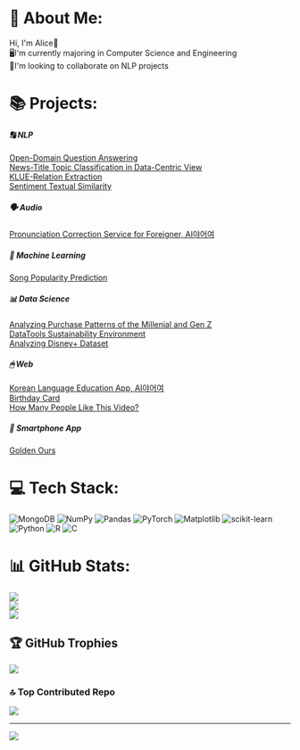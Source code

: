 # 💫 About Me:
Hi, I'm Alice👋<br>🖥️I'm currently majoring in Computer Science and Engineering<br>👐I'm looking to collaborate on NLP projects

# 📚 Projects:
##### 🔠 NLP
[Open-Domain Question Answering](https://github.com/alicehjjung/level2_nlp_mrc-nlp-13)<br>
[News-Title Topic Classification in Data-Centric View](https://github.com/alicehjjung/level2_nlp_datacentric-nlp-13)<br>
[KLUE-Relation Extraction](https://github.com/alicehjjung/level2_klue-nlp-13)<br>
[Sentiment Textual Similarity](https://github.com/alicehjjung/level1_semantictextsimilarity-nlp-02)<br>
##### 🗣️ Audio
[Pronunciation Correction Service for Foreigner, AI야어여](https://github.com/alicehjjung/level3_nlp_finalproject-nlp-13)<br>
##### 🤖 Machine Learning
[Song Popularity Prediction](https://github.com/alicehjjung/popularity_prediction)<br>
##### 📊 Data Science
[Analyzing Purchase Patterns of the Millenial and Gen Z](https://github.com/alicehjjung/RI_E5_1/tree/HYOJUNG)<br>
[DataTools Sustainability Environment](https://github.com/alicehjjung/DataTools_Sustainability_Environment)<br>
[Analyzing Disney+ Dataset](https://github.com/alicehjjung/dataAnalysis/blob/main/Disney%2B.ipynb)<br>
##### 🖱 Web
[Korean Language Education App, AI야어여](https://github.com/alicehjjung/kyowon_ai/blob/main/README.md#korean-language-education-app-ai%EC%95%BC%EC%96%B4%EC%97%AC)<br>
[Birthday Card](https://github.com/alicehjjung/BirthdayCard)<br>
[How Many People Like This Video?](https://github.com/alicehjjung/OSP_TERM)<br>
##### 📱 Smartphone App
[Golden Ours](#https://github.com/alicehjjung/MobileAPP_TEAM2)<br>

# 💻 Tech Stack:
![MongoDB](https://img.shields.io/badge/MongoDB-%234ea94b.svg?style=for-the-badge&logo=mongodb&logoColor=white) ![NumPy](https://img.shields.io/badge/numpy-%23013243.svg?style=for-the-badge&logo=numpy&logoColor=white) ![Pandas](https://img.shields.io/badge/pandas-%23150458.svg?style=for-the-badge&logo=pandas&logoColor=white) ![PyTorch](https://img.shields.io/badge/PyTorch-%23EE4C2C.svg?style=for-the-badge&logo=PyTorch&logoColor=white) ![Matplotlib](https://img.shields.io/badge/Matplotlib-%23ffffff.svg?style=for-the-badge&logo=Matplotlib&logoColor=black) ![scikit-learn](https://img.shields.io/badge/scikit--learn-%23F7931E.svg?style=for-the-badge&logo=scikit-learn&logoColor=white) ![Python](https://img.shields.io/badge/python-3670A0?style=for-the-badge&logo=python&logoColor=ffdd54) ![R](https://img.shields.io/badge/r-%23276DC3.svg?style=for-the-badge&logo=r&logoColor=white) ![C](https://img.shields.io/badge/c-%2300599C.svg?style=for-the-badge&logo=c&logoColor=white)
# 📊 GitHub Stats:
![](https://github-readme-stats.vercel.app/api?username=alicehjjung&theme=blueberry&hide_border=false&include_all_commits=true&count_private=true)<br/>
![](https://github-readme-streak-stats.herokuapp.com/?user=alicehjjung&theme=blueberry&hide_border=false)<br/>
![](https://github-readme-stats.vercel.app/api/top-langs/?username=alicehjjung&theme=blueberry&hide_border=false&include_all_commits=true&count_private=true&layout=compact)

## 🏆 GitHub Trophies
![](https://github-profile-trophy.vercel.app/?username=alicehjjung&theme=gitdimmed&no-frame=true&no-bg=false&margin-w=4)

### 🔝 Top Contributed Repo
![](https://github-contributor-stats.vercel.app/api?username=alicehjjung&limit=5&theme=gitdimmed&combine_all_yearly_contributions=true)

---
[![](https://visitcount.itsvg.in/api?id=alicehjjung&icon=0&color=1)](https://visitcount.itsvg.in)



<!--
**alicehjjung/alicehjjung** is a ✨ _special_ ✨ repository because its `README.md` (this file) appears on your GitHub profile.

Here are some ideas to get you started:

- 🔭 I’m currently working on ...
- 🌱 I’m currently learning ...
- 👯 I’m looking to collaborate on ...
- 🤔 I’m looking for help with ...
- 💬 Ask me about ...
- 📫 How to reach me: ...
- 😄 Pronouns: ...
- ⚡ Fun fact: ...
-->
